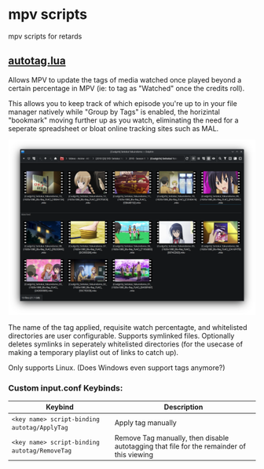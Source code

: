 # mpv scripts
mpv scripts for retards

## [autotag.lua](/autotag)
Allows MPV to update the tags of media watched once played beyond a certain percentage in MPV (ie: to tag as "Watched" once the credits roll).

This allows you to keep track of which episode you're up to in your file manager natively while "Group by Tags" is enabled, the horizintal "bookmark" moving further up as you watch, eliminating the need for a seperate spreadsheet or bloat online tracking sites such as MAL.

<img src="/.readme_assets/screenshot.png?raw=true" />

The name of the tag applied, requisite watch percentagte, and whitelisted directories are user configurable. Supports symlinked files. Optionally deletes symlinks in seperately whitelisted directories (for the usecase of making a temporary playlist out of links to catch up). 

Only supports Linux. (Does Windows even support tags anymore?)

### Custom input.conf Keybinds:
| Keybind | Description |
| --- | --- |
| `<key name> script-binding autotag/ApplyTag` | Apply tag manually |
| `<key name> script-binding autotag/RemoveTag` | Remove Tag manually, then disable autotagging that file for the remainder of this viewing |

